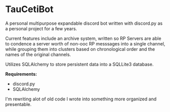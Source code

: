 # TauCetiBot


A personal multipurpose expandable discord bot written with discord.py as a personal project for a few years.  
 
Current features include an archive system, written so RP Servers are able to condence a server worth of non-ooc RP messsages into a single channel, while grouping them into clusters based on chronological order and the names of the original channels.


Utilizes SQLAlchemy to store persistent data into a SQLLite3 database.

**Requirements:**
 + discord.py
 + SQLAlchemy

I'm rewriting alot of old code I wrote into something more organized and presentable.